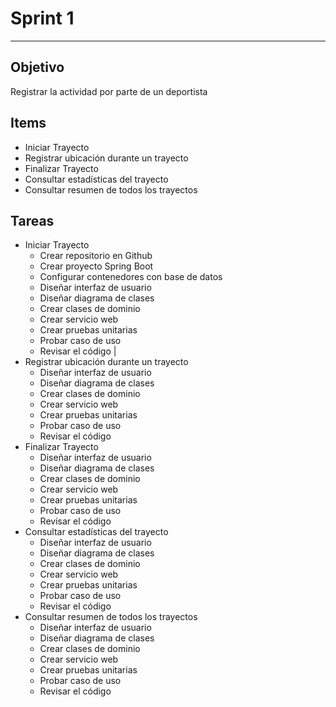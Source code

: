 # Sprint 1
---

## Objetivo

Registrar la actividad por parte de un deportista

## Items

- Iniciar Trayecto
- Registrar ubicación durante un trayecto
- Finalizar Trayecto
- Consultar estadísticas del trayecto
- Consultar resumen de todos los trayectos

## Tareas

- Iniciar Trayecto
    - Crear repositorio en Github
    - Crear proyecto Spring Boot
    - Configurar contenedores con base de datos
    - Diseñar interfaz de usuario
    - Diseñar diagrama de clases
    - Crear clases de dominio
    - Crear servicio web
    - Crear pruebas unitarias
    - Probar caso de uso
    - Revisar el código |
- Registrar ubicación durante un trayecto
    - Diseñar interfaz de usuario
    - Diseñar diagrama de clases
    - Crear clases de dominio
    - Crear servicio web
    - Crear pruebas unitarias
    - Probar caso de uso
    - Revisar el código
- Finalizar Trayecto
    - Diseñar interfaz de usuario
    - Diseñar diagrama de clases
    - Crear clases de dominio
    - Crear servicio web
    - Crear pruebas unitarias
    - Probar caso de uso
    - Revisar el código
- Consultar estadísticas del trayecto
    - Diseñar interfaz de usuario
    - Diseñar diagrama de clases
    - Crear clases de dominio
    - Crear servicio web
    - Crear pruebas unitarias
    - Probar caso de uso
    - Revisar el código
- Consultar resumen de todos los trayectos
    - Diseñar interfaz de usuario
    - Diseñar diagrama de clases
    - Crear clases de dominio
    - Crear servicio web
    - Crear pruebas unitarias
    - Probar caso de uso
    - Revisar el código

